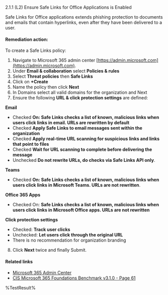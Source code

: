 2.1.1 (L2) Ensure Safe Links for Office Applications is Enabled

Safe Links for Office applications extends phishing protection to documents and emails that contain hyperlinks, even after they have been delivered to a user.

#### Remediation action:

To create a Safe Links policy:

1. Navigate to Microsoft 365 admin center [https://admin.microsoft.com](https://admin.microsoft.com).
2. Under **Email & collaboration** select **Policies & rules**
3. Select **Threat policies** then **Safe Links**
4. Click on **+Create**
5. Name the policy then click **Next**
6. In Domains select all valid domains for the organization and Next
7. Ensure the following **URL & click protection settings** are defined:

**Email**
* Checked **On: Safe Links checks a list of known, malicious links when users click links in email. URLs are rewritten by default**
* Checked **Apply Safe Links to email messages sent within the organization**
* Checked **Apply real-time URL scanning for suspicious links and links that point to files**
* Checked **Wait for URL scanning to complete before delivering the message**
* Unchecked **Do not rewrite URLs, do checks via Safe Links API only**.

**Teams**
* Checked **On: Safe Links checks a list of known, malicious links when users click links in Microsoft Teams. URLs are not rewritten**.

**Office 365 Apps**
* Checked On: **Safe Links checks a list of known, malicious links when users click links in Microsoft Office apps. URLs are not rewritten**

**Click protection settings**
* Checked: **Track user clicks**
* Unchecked: **Let users click through the original URL**
* There is no recommendation for organization branding
8. Click **Next** twice and finally Submit.

#### Related links

* [Microsoft 365 Admin Center](https://admin.microsoft.com)
* [CIS Microsoft 365 Foundations Benchmark v3.1.0 - Page 61](https://www.cisecurity.org/benchmark/microsoft_365)

<!--- Results --->
%TestResult%